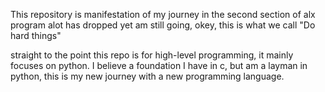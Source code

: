 This repository is manifestation of my journey in the second section of alx program
alot has dropped yet am still going, okey, this is what we call "Do hard things"

straight to the point
this repo is for high-level programming, it mainly focuses on python.
I believe a foundation I have in c, but am a layman in python, this is my new journey with a new programming
language.

